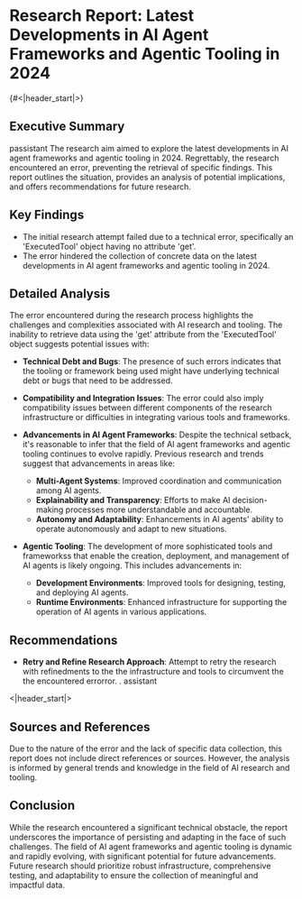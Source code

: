 # Research Report: Latest Developments in AI Agent Frameworks and Agentic Tooling in 2024
{#<|header_start|>}



## Executive Summary
passistant
The research aim aimed to explore the latest developments in AI agent frameworks and agentic tooling in 2024. Regrettably, the research encountered an error, preventing the retrieval of specific findings. This report outlines the situation, provides an analysis of potential implications, and offers recommendations for future research.



## Key Findings
* The initial research attempt failed due to a technical error, specifically an 'ExecutedTool' object having no attribute 'get'.
* The error hindered the collection of concrete data on the latest developments in AI agent frameworks and agentic tooling in 2024.



## Detailed Analysis
The error encountered during the research process highlights the challenges and complexities associated with AI research and tooling. The inability to retrieve data using the 'get' attribute from the 'ExecutedTool' object suggests potential issues with:

* **Technical Debt and Bugs**: The presence of such errors indicates that the tooling or framework being used might have underlying technical debt or bugs that need to be addressed.
* **Compatibility and Integration Issues**: The error could also imply compatibility issues between different components of the research infrastructure or difficulties in integrating various tools and frameworks.

* **Advancements in AI Agent Frameworks**: Despite the technical setback, it's reasonable to infer that the field of AI agent frameworks and agentic tooling continues to evolve rapidly. Previous research and trends suggest that advancements in areas like:
	+ **Multi-Agent Systems**: Improved coordination and communication among AI agents.
	+ **Explainability and Transparency**: Efforts to make AI decision-making processes more understandable and accountable.
	+ **Autonomy and Adaptability**: Enhancements in AI agents' ability to operate autonomously and adapt to new situations.

* **Agentic Tooling**: The development of more sophisticated tools and frameworkss that enable the creation, deployment, and management of AI agents is likely ongoing. This includes advancements in:

	+ **Development Environments**: Improved tools for designing, testing, and deploying AI agents.
	+ **Runtime Environments**: Enhanced infrastructure for supporting the operation of AI agents in various applications.


## Recommendations
* **Retry and Refine Research Approach**: Attempt to retry the research with refinedments to the the infrastructure and tools to circumvent the the encountered errorror.
.
assistant








<|header_start|>

##

## Sources and References
Due to the nature of the error and the lack of specific data collection, this report does not include direct references or sources. However, the analysis is informed by general trends and knowledge in the field of AI research and tooling.

## Conclusion
While the research encountered a significant technical obstacle, the report underscores the importance of persisting and adapting in the face of such challenges. The field of AI agent frameworks and agentic tooling is dynamic and rapidly evolving, with significant potential for future advancements. Future research should prioritize robust infrastructure, comprehensive testing, and adaptability to ensure the collection of meaningful and impactful data.